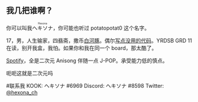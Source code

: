 ## 我几把谁啊？

你可以叫我<ruby>ヘキソナ<rp>(</rp><rt>Hexona</rt><rp>)</rp></ruby>，你可能也听过 potatopotat0 这个名字。

17，男，人生输家，四翡斋，撒币[白河豚](https://blog.lolicon.ac.cn/anime-watching-diary/)。偶尔[写点没用的代码](https://github.com/Hexona69)。YRDSB GRD 11 在读，别开我盒，我怕。如果你和我在同一个 board，那太酷了。

[Spotify](https://open.spotify.com/playlist/2KbSpdamICsAFTdxEjOgG5)，全是二次元 Anisong 伴随一点 J-POP。承受能力低的慎点。

呃呃这就是二次元吗

#联系我
KOOK: ヘキソナ #6969
Discord: ヘキソナ #8598
Twitter: [@hexona_ch](https://twitter.com/hexona_ch)

<!---
Hexona69/Hexona69 is a ✨ special ✨ repository because its `README.md` (this file) appears on your GitHub profile.
You can click the Preview link to take a look at your changes.
--->
